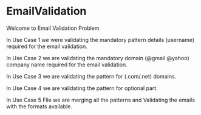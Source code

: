 # EmailValidation

Welcome to Email Validation Problem

In Use Case 1 we were validating the mandatory pattern details (username) required
for the email validation.

In Use Case 2 we are validating the mandatory domain (@gmail @yahoo) company name required
for the email validation.

In Use Case 3 we are validating the pattern for (.com/.net) domains.  

In Use Case 4 we are validating the pattern for optional part.

In Use Case 5 File we are merging all the patterns and Validating the emails with the formats 
available. 

